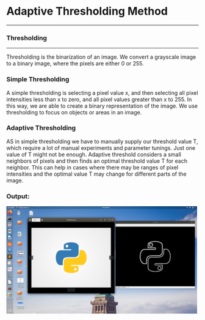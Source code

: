 # Adaptive Thresholding Method
---

### Thresholding
---
Thresholding is the binarization of an image. We convert a grayscale image to a binary image, where the pixels are either 0 or 255. 


### Simple Thresholding
A simple thresholding is selecting a pixel value x, and then selecting all pixel intensities less than x to zero, and all pixel values greater than x to 255. In this way, we are able to create a binary representation of the image. We use thresholding to focus on objects or areas in an image. 

### Adaptive Thresholding
AS in simple thresholding we have to manually supply our threshold value T, which require a lot of manual experiments and parameter tunings. Just one value of T might not be enough. Adaptive threshold considers a small neighbors of pixels and then finds an optimal threshold value T for each neighbor. This can help in cases where there may be ranges of pixel intensities and the optimal value T may change for different parts of the image.

### Output:

<img src="Thresholding.png?raw=true" alt="Thresholding example" style="max-width: 500px;">
